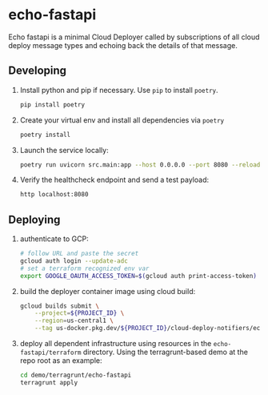 # echo-fastapi

Echo fastapi is a minimal Cloud Deployer called by subscriptions of all cloud
deploy message types and echoing back the details of that message.

## Developing

1. Install python and pip if necessary. Use `pip` to install `poetry`.

    ```bash
    pip install poetry
    ```

2. Create your virtual env and install all dependencies via `poetry`

    ```bash
    poetry install
    ```

3. Launch the service locally:

    ```bash
    poetry run uvicorn src.main:app --host 0.0.0.0 --port 8080 --reload
    ```

4. Verify the healthcheck endpoint and send a test payload:

    ```bash
    http localhost:8080
    ```

## Deploying

1. authenticate to GCP:

    ```bash
    # follow URL and paste the secret
    gcloud auth login --update-adc
    # set a terraform recognized env var
    export GOOGLE_OAUTH_ACCESS_TOKEN=$(gcloud auth print-access-token)
    ```

2. build the deployer container image using cloud build:

    ```bash
    gcloud builds submit \
        --project=${PROJECT_ID} \
        --region=us-central1 \
        --tag us-docker.pkg.dev/${PROJECT_ID}/cloud-deploy-notifiers/echo-fastapi:latest .
    ```

3. deploy all dependent infrastructure using resources in the
`echo-fastapi/terraform` directory. Using the terragrunt-based demo at the
repo root as an example:

    ```bash
    cd demo/terragrunt/echo-fastapi
    terragrunt apply
    ```
